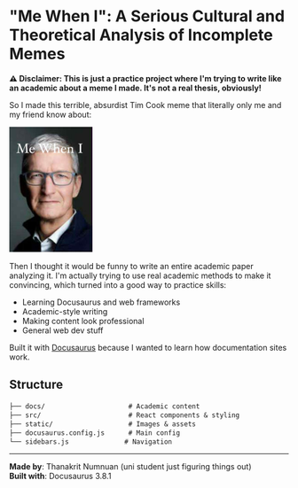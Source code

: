 # "Me When I": A Serious Cultural and Theoretical Analysis of Incomplete Memes

**⚠️ Disclaimer: This is just a practice project where I'm trying to write like an academic about a meme I made. It's not a real thesis, obviously!**

So I made this terrible, absurdist Tim Cook meme that literally only me and my friend know about:

<img src="static/img/me-when-i-meme.jpg" alt="Me When I meme" width="150" />

Then I thought it would be funny to write an entire academic paper analyzing it. I'm actually trying to use real academic methods to make it convincing, which turned into a good way to practice skills:

- Learning Docusaurus and web frameworks
- Academic-style writing
- Making content look professional
- General web dev stuff

Built it with [Docusaurus](https://docusaurus.io/) because I wanted to learn how documentation sites work.

## Structure

```
├── docs/                     # Academic content
├── src/                      # React components & styling  
├── static/                   # Images & assets
├── docusaurus.config.js      # Main config
└── sidebars.js              # Navigation
```

---

**Made by**: Thanakrit Numnuan (uni student just figuring things out)  
**Built with**: Docusaurus 3.8.1
